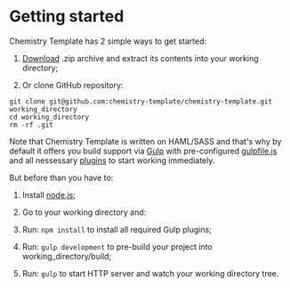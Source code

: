 # Getting started

Chemistry Template has 2 simple ways to get started:

1. [Download](https://github.com/chemistry-template/chemistry-template/archive/master.zip) .zip archive and extract its contents into your working directory;

2. Or clone GitHub repository:
  ```
  git clone git@github.com:chemistry-template/chemistry-template.git working_directory
  cd working_directory
  rm -rf .git
  ```

Note that Chemistry Template is written on HAML/SASS and that's why by default it offers you build support via [Gulp](http://gulpjs.com/) with pre-configured [gulpfile.js](https://github.com/chemistry-template/chemistry-template/blob/master/gulpfile.js) and all nessessary [plugins](https://github.com/chemistry-template/chemistry-template/blob/master/package.json) to start working immediately.

But before than you have to:

1. Install [node.js](http://nodejs.org/);

2. Go to your working directory and:

  1. Run:
    ```
    npm install
    ```
    to install all required Gulp plugins;

  2. Run:
    ```
    gulp development
    ```
    to pre-build your project into working_directory/build;

  3. Run:
    ```
    gulp
    ```
    to start HTTP server and watch your working directory tree.
